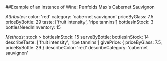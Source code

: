 ##Example of an instance of Wine: Penfolds Max's Cabernet Sauvignon

*Attributes:*
color: 'red'
category: 'cabernet sauvignon'
priceByGlass: 7.5
priceByBottle: 29
taste: ['fruit intensity', 'ripe tannins']
bottlesInStock: 3
bottlesNeedInInventory: 15

*Methods:*
stock > bottlesInStock: 15
serveByBottle: bottlesInStock: 14
describeTaste: ['fruit intensity', 'ripe tannins']
givePrice: {
  priceByGlass: 7.5,
  priceByBottle: 29
}
describeColor: 'red'
describeCategory: 'cabernet sauvignon'
